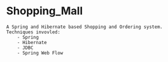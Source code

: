# Shopping_Mall
    A Spring and Hibernate based Shopping and Ordering system.
    Techniques invovled: 
        - Spring
        - Hibernate
        - JDBC
        - Spring Web Flow       
